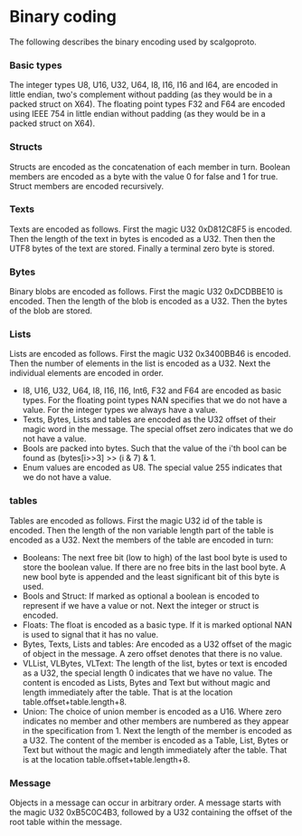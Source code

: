 # Binary coding
The following describes the binary encoding used by scalgoproto.

### Basic types
The integer types U8, U16, U32, U64, I8, I16, I16 and I64, are encoded in little endian, two's complement without padding (as they would be in a packed struct on X64).
The floating point types F32 and F64 are encoded using IEEE 754 in little endian without padding (as they would be in a packed struct on X64).

### Structs
Structs are encoded as the concatenation of each member in turn. Boolean members are encoded as a byte with the value 0 for false and 1 for true. Struct members are encoded recursively.

### Texts
Texts are encoded as follows. First the magic U32 0xD812C8F5 is encoded. Then the length of the text in bytes is encoded as a U32. Then then the UTF8 bytes of the text are stored. Finally a terminal zero byte is stored.

### Bytes
Binary blobs are encoded as follows. First the magic U32 0xDCDBBE10 is encoded. Then the length of the blob is encoded as a U32. Then the bytes of the blob are stored.

### Lists
Lists are encoded as follows. First the magic U32 0x3400BB46 is encoded. Then the number of elements in the list is encoded as a U32. Next the individual elements are encoded in order.

* I8, U16, U32, U64, I8, I16, I16, Int6, F32 and F64 are encoded as basic types. For the floating point types NAN specifies that we do not have a value. For the integer types we always have a value.
* Texts, Bytes, Lists and tables are encoded as the U32 offset of their magic word in the message. The special offset zero indicates that we do not have a value.
* Bools are packed into bytes. Such that the value of the i'th bool can be found as (bytes[i>>3] >> (i & 7) & 1.
* Enum values are encoded as U8. The special value 255 indicates that we do not have a value.

### tables
Tables are encoded as follows. First the magic U32 id of the table is encoded. Then the length of the non variable length part of the table is encoded as a U32. Next the members of the table are encoded in turn:

* Booleans: The next free bit (low to high) of the last bool byte is used to store the boolean value. If there are no free bits in the last bool byte.  A new bool byte is appended and the least significant bit of this byte is used.
* Bools and Struct: If marked as optional a boolean is encoded to represent if we have a value or not. Next the integer or struct is encoded.
* Floats: The float is encoded as a basic type. If it is marked optional NAN is used to signal that it has no value.
* Bytes, Texts, Lists and tables: Are encoded as a U32 offset of the magic of object in the message.  A zero offset denotes that there is no value.
* VLList, VLBytes, VLText: The length of the list, bytes or text is encoded as a U32, the special length 0 indicates that we have no value. The content is encoded as Lists, Bytes and Text but without magic and length immediately after the table. That is at the location table.offset+table.length+8.
* Union: The choice of union member is encoded as a U16. Where zero indicates no member and other members are numbered as they appear in the specification from 1. Next the length of the member is encoded as a U32. The content of the member is encoded as a Table, List, Bytes or Text but without the magic and length immediately after the table. That is at the location table.offset+table.length+8.

### Message
Objects in a message can occur in arbitrary order.  A message starts with the magic U32 0xB5C0C4B3, followed by a U32 containing the offset of the root table within the message.
